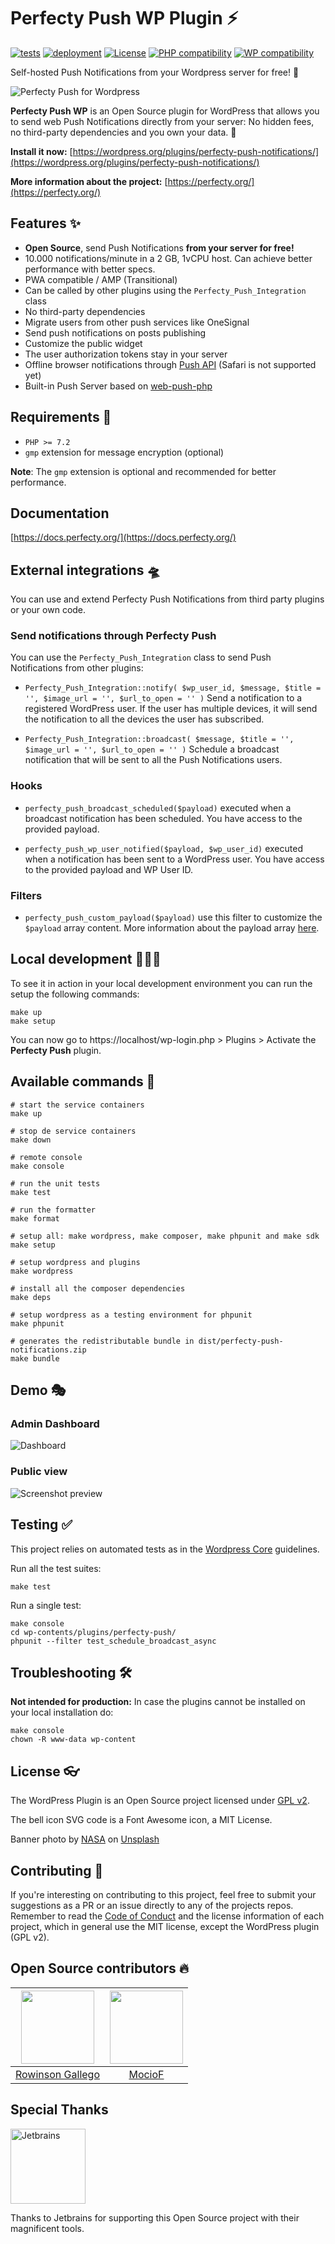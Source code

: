 # Perfecty Push WP Plugin ⚡️

[![tests](https://github.com/perfectyorg/perfecty-push-wp/workflows/Tests/badge.svg)](https://github.com/perfectyorg/perfecty-push-wp/actions?query=workflow%3ATests)
[![deployment](https://github.com/perfectyorg/perfecty-push-wp/workflows/Deployment/badge.svg)](https://github.com/perfectyorg/perfecty-push-wp/actions?query=workflow%3ADeployment)
[![License](https://img.shields.io/badge/license-GLPv2-blue.svg)](./LICENSE.txt)
[![PHP compatibility](https://plugintests.com/plugins/wporg/perfecty-push-notifications/php-badge.svg)](https://plugintests.com/plugins/wporg/perfecty-push-notifications/latest)
[![WP compatibility](https://plugintests.com/plugins/wporg/perfecty-push-notifications/wp-badge.svg)](https://plugintests.com/plugins/wporg/perfecty-push-notifications/latest)

Self-hosted Push Notifications from your Wordpress server for free! 🥳

![Perfecty Push for Wordpress](assets/banner-1544x500.png)

**Perfecty Push WP** is an Open Source plugin for WordPress
that allows you to send web Push Notifications directly from your server:
No hidden fees, no third-party dependencies and you own your data. 👏

**Install it now:**
[https://wordpress.org/plugins/perfecty-push-notifications/](https://wordpress.org/plugins/perfecty-push-notifications/)

**More information about the project:** [https://perfecty.org/](https://perfecty.org/)

## Features ✨

- **Open Source**, send Push Notifications **from your server for free!**
- 10.000 notifications/minute in a 2 GB, 1vCPU host. Can achieve better performance with better specs.
- PWA compatible / AMP (Transitional)
- Can be called by other plugins using the `Perfecty_Push_Integration` class
- No third-party dependencies
- Migrate users from other push services like OneSignal
- Send push notifications on posts publishing
- Customize the public widget
- The user authorization tokens stay in your server
- Offline browser notifications through [Push API](https://developer.mozilla.org/en-US/docs/Web/API/Push_API) (Safari is not supported yet)
- Built-in Push Server based on [web-push-php](https://github.com/web-push-libs/web-push-php)

## Requirements 🧩

- `PHP >= 7.2`
- `gmp` extension for message encryption (optional)

**Note**: The `gmp` extension is optional and recommended
for better performance.

## Documentation

[https://docs.perfecty.org/](https://docs.perfecty.org/)

## External integrations 🛸

You can use and extend Perfecty Push Notifications from third party plugins or your own code.

### Send notifications through Perfecty Push

You can use the `Perfecty_Push_Integration` class to send Push Notifications from other plugins:

- `Perfecty_Push_Integration::notify( $wp_user_id, $message, $title = '', $image_url = '', $url_to_open = '' )` Send a notification to a registered WordPress user. If the user has multiple devices, it will send the notification to all the devices the user has subscribed.

- `Perfecty_Push_Integration::broadcast( $message, $title = '', $image_url = '', $url_to_open = '' )` Schedule a broadcast notification that will be sent to all the Push Notifications users.

### Hooks

- `perfecty_push_broadcast_scheduled($payload)` executed when a broadcast notification has been scheduled. You have access to the provided payload.
  
- `perfecty_push_wp_user_notified($payload, $wp_user_id)` executed when a notification has been sent to a WordPress user. You have access to the provided payload and WP User ID.

### Filters

- `perfecty_push_custom_payload($payload)` use this filter to customize the `$payload` array content. More information about the payload array [here](https://github.com/perfectyorg/perfecty-push-wp/blob/master/lib/class-perfecty-push-lib-payload.php).

## Local development 👨🏻‍💻

To see it in action in your local development environment you can run the setup the following commands:

```
make up
make setup
```

You can now go to https://localhost/wp-login.php > Plugins > Activate the
**Perfecty Push** plugin.

## Available commands 👾

```
# start the service containers
make up

# stop de service containers
make down

# remote console
make console

# run the unit tests
make test

# run the formatter
make format

# setup all: make wordpress, make composer, make phpunit and make sdk
make setup

# setup wordpress and plugins
make wordpress

# install all the composer dependencies
make deps

# setup wordpress as a testing environment for phpunit
make phpunit

# generates the redistributable bundle in dist/perfecty-push-notifications.zip
make bundle
```
## Demo 🎭

### Admin Dashboard

![Dashboard](assets/screenshot-1.png)

### Public view

![Screenshot preview](.github/assets/perfecty.gif "Preview")


## Testing ✅

This project relies on automated tests as in the [Wordpress Core](https://make.wordpress.org/core/handbook/testing/automated-testing/writing-phpunit-tests/) guidelines.

Run all the test suites:

```
make test
```

Run a single test:

```
make console
cd wp-contents/plugins/perfecty-push/
phpunit --filter test_schedule_broadcast_async
```

## Troubleshooting 🛠

**Not intended for production:** In case the plugins cannot be installed on your local installation do:

```
make console
chown -R www-data wp-content
```

## License 👓

The WordPress Plugin is an Open Source project licensed under [GPL v2](./LICENSE.txt).

The bell icon SVG code is a Font Awesome icon, a MIT License.

<span>Banner photo by <a href="https://unsplash.com/@nasa?utm_source=unsplash&amp;utm_medium=referral&amp;utm_content=creditCopyText">NASA</a> on <a href="https://unsplash.com/s/photos/world?utm_source=unsplash&amp;utm_medium=referral&amp;utm_content=creditCopyText">Unsplash</a></span>

## Contributing 🚀

If you're interesting on contributing to this project, feel free to submit your
suggestions as a PR or an issue directly to any of the projects repos.
Remember to read the [Code of Conduct](./CONDUCT) and the license information
of each project, which in general use the MIT license, except the WordPress plugin (GPL v2).

## Open Source contributors 🔥

[<img src="https://avatars3.githubusercontent.com/u/691521?s=460&u=ceab22655f55101b66f8e79ed08007e2f8034f34&v=4" width="117">](https://github.com/rwngallego) | [<img src="https://avatars.githubusercontent.com/u/26635356?s=460&v=4" width="117">](https://github.com/MocioF) |
:---: | :---: |
[Rowinson Gallego](https://github.com/rwngallego) | [MocioF](https://github.com/MocioF) |

## Special Thanks

[<img alt="Jetbrains" src="https://github.com/perfectyorg/perfecty-push-wp/raw/master/.github/assets/jetbrains-logo.svg" width="120">](https://www.jetbrains.com/?from=PerfectyPush)

Thanks to Jetbrains for supporting this Open Source project with their magnificent tools.
